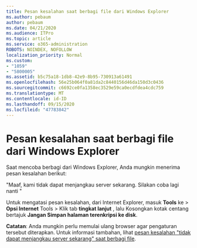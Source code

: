 ```yaml
---
title: Pesan kesalahan saat berbagi file dari Windows Explorer
ms.author: pebaum
author: pebaum
ms.date: 04/21/2020
ms.audience: ITPro
ms.topic: article
ms.service: o365-administration
ROBOTS: NOINDEX, NOFOLLOW
localization_priority: Normal
ms.custom:
- "1059"
- "5800005"
ms.assetid: b5c75a18-1db8-42e9-8b95-730913a61491
ms.openlocfilehash: 56e25b064f0a81da2c8440156d46da150d3c0436
ms.sourcegitcommit: c6692ce0fa1358ec3529e59ca0ecdfdea4cdc759
ms.translationtype: MT
ms.contentlocale: id-ID
ms.lasthandoff: 09/15/2020
ms.locfileid: "47783842"
---
```

# <a name="error-message-when-sharing-files-from-windows-explorer"></a>Pesan kesalahan saat berbagi file dari Windows Explorer

Saat mencoba berbagi dari Windows Explorer, Anda mungkin menerima pesan kesalahan berikut:
  
"Maaf, kami tidak dapat menjangkau server sekarang. Silakan coba lagi nanti "
  
Untuk mengatasi pesan kesalahan, dari Internet Explorer, masuk **Tools** ke \> **Opsi Internet** Tools \> Klik tab **tingkat lanjut** , lalu Kosongkan kotak centang bertajuk **Jangan Simpan halaman terenkripsi ke disk**.
  
 **Catatan**: Anda mungkin perlu memulai ulang browser agar pengaturan tersebut diterapkan. Untuk informasi tambahan, lihat [pesan kesalahan "tidak dapat menjangkau server sekarang" saat berbagi file](https://go.microsoft.com/fwlink/?linkid=2022914).
  